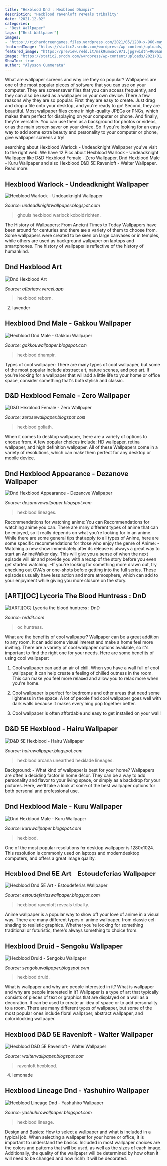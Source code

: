 ```yaml
---
title: "Hexblood Dnd : Hexblood Dhampir"
description: "Hexblood ravenloft reveals tribality"
date: "2021-12-02"
categories:
- "Best Wallpaper"
tags: ["Best Wallpaper"]
images:
- "https://richardgreengames.files.wordpress.com/2021/05/1280-x-960-may.jpg?w=750"
featuredImage: "https://static2.srcdn.com/wordpress/wp-content/uploads/2021/01/Dungeons-Dragons-Alucard-Frankenstein-Cover.jpg"
featured_image: "https://preview.redd.it/msk9umwacv971.jpg?width=960&amp;crop=smart&amp;auto=webp&amp;s=0c179f06bd73a246b462216033c3c9ff1a93435d"
image: "https://static2.srcdn.com/wordpress/wp-content/uploads/2021/01/Dungeons-Dragons-Alucard-Frankenstein-Cover.jpg"
ShowToc: true
author: "Alysson Cummerata"
---
```



What are wallpaper screens and why are they so popular?
Wallpapers are one of the most popular pieces of software that you can use on your computer. They are screensaver files that you can access frequently, and they can also be used as a wallpaper on your own device. There a few reasons why they are so popular. First, they are easy to create. Just drag and drop a file onto your desktop, and you're ready to go! Second, they are beautiful. Most wallpaper files come in high-quality JPEGs or PNGs, which makes them perfect for displaying on your computer or phone. And finally, they're versatile. You can use them as a background for photos or videos, or as the main screen saver on your device. So if you're looking for an easy way to add some extra beauty and personality to your computer or phone, give wallpaper screens a try!

	

		
searching about Hexblood Warlock - Undeadknight Wallpaper you've visit to the right web. We have 12 Pics about Hexblood Warlock - Undeadknight Wallpaper like D&amp;D Hexblood Female - Zero Wallpaper, Dnd Hexblood Male - Kuru Wallpaper and also Hexblood D&amp;D 5E Ravenloft - Walter Wallpaper. Read more:
		
    
## Hexblood Warlock - Undeadknight Wallpaper

<img loading=lazy src="https://richardgreengames.files.wordpress.com/2021/05/1280-x-960-may.jpg?w=750" onerror="this.onerror=null;this.src='https://tse4.mm.bing.net/th?id=OIP.GcOORcDHzOYJ0bFF8og8JAHaFj&amp;pid=15.1';" alt="Hexblood Warlock - Undeadknight Wallpaper">

_Source: undeadknightwallpaper.blogspot.com_

>ghouls hexblood warlock kobold richten. 

	

The History of Wallpapers: From Ancient Times to Today
Wallpapers have been around for centuries and there are a variety of them to choose from. Some wallpapers were created to be seen on large canvases or in temples, while others are used as background wallpaper on laptops and smartphones. The history of wallpaper is reflective of the history of humankind.

    
## Dnd Hexblood Art

<img loading=lazy src="https://pbs.twimg.com/media/EtKBRM8UYAQin-F.jpg" onerror="this.onerror=null;this.src='https://tse4.mm.bing.net/th?id=OIP.fzQEVNMSoWx1Vhlfyz04CQHaEy&amp;pid=15.1';" alt="Dnd Hexblood Art">

_Source: afiprigov.vercel.app_

>hexblood reborn. 

	

2. lavender 

    
## Hexblood Dnd Male - Gakkou Wallpaper

<img loading=lazy src="https://static2.srcdn.com/wordpress/wp-content/uploads/2021/01/Dungeons-Dragons-Alucard-Frankenstein-Cover.jpg" onerror="this.onerror=null;this.src='https://tse4.mm.bing.net/th?id=OIP.iG0i44y0cSKvuUMr92yxKQHaDt&amp;pid=15.1';" alt="Hexblood Dnd Male - Gakkou Wallpaper">

_Source: gakkouwallpaper.blogspot.com_

>hexblood dhampir. 

	

Types of cool wallpaper:
There are many types of cool wallpaper, but some of the most popular include abstract art, nature scenes, and pop art. If you're looking for a wallpaper that will add a little life to your home or office space, consider something that's both stylish and classic.

    
## D&amp;D Hexblood Female - Zero Wallpaper

<img loading=lazy src="https://cdnb.artstation.com/p/assets/images/images/038/098/845/large/christianne-rooke-vessel.jpg?1622154367" onerror="this.onerror=null;this.src='https://tse1.mm.bing.net/th?id=OIP.0NwkK4WAf-OgOvSUsBddzgHaJ4&amp;pid=15.1';" alt="D&amp;D Hexblood Female - Zero Wallpaper">

_Source: zerosewallpaper.blogspot.com_

>hexblood goliath. 

	

When it comes to desktop wallpaper, there are a variety of options to choose from. A few popular choices include: HD wallpaper, retina wallpaper, and high definition wallpaper. All of these Wallpapers come in a variety of resolutions, which can make them perfect for any desktop or mobile device. 

    
## Dnd Hexblood Appearance - Dezanove Wallpaper

<img loading=lazy src="https://i.ytimg.com/vi/2JhkRZVHnpg/maxresdefault.jpg" onerror="this.onerror=null;this.src='https://tse4.mm.bing.net/th?id=OIP.Yamk5PVXbMKm9L6c06qmpQHaEK&amp;pid=15.1';" alt="Dnd Hexblood Appearance - Dezanove Wallpaper">

_Source: dezanovewallpaper.blogspot.com_

>hexblood lineages. 

	

Recommendations for watching anime: You can
Recommendations for watching anime you can. There are many different types of anime that can be enjoyed, so it really depends on what you're looking for in an anime. While there are some general tips that apply to all types of Anime, here are some specific recommendations for those who enjoy the genre of Anime: 
-Watching a new show immediately after its release is always a great way to start an AnimeWalker day. This will give you a sense of when the next episode will air and provide you with a recap of the story before you even get started watching. 
-If you're looking for something more drawn out, try checking out OVA's or one-shots before getting into the full series. These episodes usually have less action and more atmosphere, which can add to your enjoyment while giving you more closure on the story.

    
## [ART][OC] Lycoria The Blood Huntress : DnD

<img loading=lazy src="https://preview.redd.it/msk9umwacv971.jpg?width=960&amp;crop=smart&amp;auto=webp&amp;s=0c179f06bd73a246b462216033c3c9ff1a93435d" onerror="this.onerror=null;this.src='https://tse2.mm.bing.net/th?id=OIP.6dWdKanbeTAX0CGeh864EAHaFS&amp;pid=15.1';" alt="[ART][OC] Lycoria the blood huntress : DnD">

_Source: reddit.com_

>oc huntress. 

	

What are the benefits of cool wallpaper?
Wallpaper can be a great addition to any room. It can add some visual interest and make a home feel more inviting. There are a variety of cool wallpaper options available, so it's important to find the right one for your needs. Here are some benefits of using cool wallpaper: 
1. Cool wallpaper can add an air of chill. When you have a wall full of cool wallpaper, it can help create a feeling of chilled outness in the room. This can make you feel more relaxed and allow you to relax more when you're home. 

2. Cool wallpaper is perfect for bedrooms and other areas that need some lightness in the space. A lot of people find cool wallpaper goes well with dark walls because it makes everything pop together better. 

3. Cool wallpaper is often affordable and easy to get installed on your wall!

    
## D&amp;D 5E Hexblood - Hairu Wallpaper

<img loading=lazy src="https://blizzardwatch.com/wp-content/uploads/2021/01/Hexblade.png" onerror="this.onerror=null;this.src='https://tse2.mm.bing.net/th?id=OIP.q6S-m2I1G39_9SSVAJzEJwHaEJ&amp;pid=15.1';" alt="D&amp;D 5E Hexblood - Hairu Wallpaper">

_Source: hairuwallpaper.blogspot.com_

>hexblood arcana unearthed hexblade lineages. 

	

Background: - What kind of wallpaper is best for your home?
Wallpapers are often a deciding factor in home décor. They can be a way to add personality and flavor to your living space, or simply as a backdrop for your pictures. Here, we'll take a look at some of the best wallpaper options for both personal and professional use.

    
## Dnd Hexblood Male - Kuru Wallpaper

<img loading=lazy src="https://cdna.artstation.com/p/assets/images/images/034/712/654/large/cassandra-chvala-11a0672f-383d-4943-9dac-da285d8410eb.jpg?1613009172" onerror="this.onerror=null;this.src='https://tse4.mm.bing.net/th?id=OIP.hRCXmyvg_clRvAtMq_FquQHaOl&amp;pid=15.1';" alt="Dnd Hexblood Male - Kuru Wallpaper">

_Source: kuruwallpaper.blogspot.com_

>hexblood. 

	

One of the most popular resolutions for desktop wallpaper is 1280x1024. This resolution is commonly used on laptops and moderndesktop computers, and offers a great image quality.

    
## Hexblood Dnd 5E Art - Estoudeferias Wallpaper

<img loading=lazy src="https://assets1.ignimgs.com/2021/02/22/vrgtr-br-1614036722246_160w.jpg?width=1280" onerror="this.onerror=null;this.src='https://tse4.mm.bing.net/th?id=OIP.ePTrq6A5BQimNE8fAySejwHaEK&amp;pid=15.1';" alt="Hexblood Dnd 5E Art - Estoudeferias Wallpaper">

_Source: estoudeferiaswallpaper.blogspot.com_

>hexblood ravenloft reveals tribality. 

	

Anime wallpaper is a popular way to show off your love of anime in a visual way. There are many different types of anime wallpaper, from classic cel-shading to realistic graphics. Whether you're looking for something traditional or futuristic, there's always something to choice from.

    
## Hexblood Druid - Sengoku Wallpaper

<img loading=lazy src="https://pbs.twimg.com/media/EyQ9RAFWgAE2Q2W.jpg" onerror="this.onerror=null;this.src='https://tse4.mm.bing.net/th?id=OIP.-oDIJEotD1Y42b7vdE06-gHaHa&amp;pid=15.1';" alt="Hexblood Druid - Sengoku Wallpaper">

_Source: sengokuwallpaper.blogspot.com_

>hexblood druid. 

	

What is wallpaper and why are people interested in it?
What is wallpaper and why are people interested in it?
Wallpaper is a type of art that typically consists of pieces of text or graphics that are displayed on a wall as a decoration. It can be used to create an idea of space or to add personality to a room. There are many different types of wallpaper, but some of the most popular ones include floral wallpaper, abstract wallpaper, and colorblocking wallpaper.

    
## Hexblood D&amp;D 5E Ravenloft - Walter Wallpaper

<img loading=lazy src="https://cdn.mos.cms.futurecdn.net/Cz6oNDdGgKNTyqPJ25aZmM.jpg" onerror="this.onerror=null;this.src='https://tse3.mm.bing.net/th?id=OIP.UzBueDMa6rnPuxxpidBn0wHaEZ&amp;pid=15.1';" alt="Hexblood D&amp;D 5E Ravenloft - Walter Wallpaper">

_Source: walterwallpaper.blogspot.com_

>ravenloft hexblood. 

	

4. lemonade 

    
## Hexblood Lineage Dnd - Yashuhiro Wallpaper

<img loading=lazy src="https://www.wargamer.com/wp-content/uploads/2021/02/dnd-van-richtens-guide-to-ravenloft.jpg" onerror="this.onerror=null;this.src='https://tse4.mm.bing.net/th?id=OIP.0Wh-9l-sCprAaRdZXOdBUwHaEK&amp;pid=15.1';" alt="Hexblood Lineage Dnd - Yashuhiro Wallpaper">

_Source: yashuhirowallpaper.blogspot.com_

>hexblood lineage. 

	

Design and Basics: How to select a wallpaper and what is included in a typical job.
When selecting a wallpaper for your home or office, it is important to understand the basics. Included in most wallpaper choices are the colors and patterns that will be used, as well as the sizes of each image. Additionally, the quality of the wallpaper will be determined by how often it will need to be changed and how richly it will be decorated.

